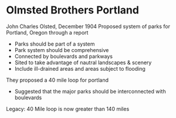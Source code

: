 # Olmsted Brothers Portland

John Charles Olsted, December 1904
Proposed system of parks for Portland, Oregon through a report

- Parks should be part of a system
- Park system should be comprehensive
- Connected by boulevards and parkways
- Sited to take advantage of nautral landscapes & scenery
- Include ill-drained areas and areas subject to flooding

They proposed a 40 mile loop for portland
- Suggested that the major parks should be interconnected with boulevards

Legacy:
40 Mile loop is now greater than 140 miles
